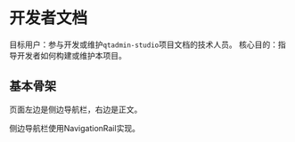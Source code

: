 # 开发者文档

目标用户：参与开发或维护`qtadmin-studio`项目文档的技术人员。
核心目的：指导开发者如何构建或维护本项目。

## 基本骨架

页面左边是侧边导航栏，右边是正文。

侧边导航栏使用NavigationRail实现。
